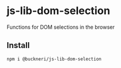 # js-lib-dom-selection

Functions for DOM selections in the browser

## Install

```
npm i @buckneri/js-lib-dom-selection
